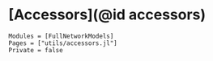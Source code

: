 # [Accessors](@id accessors)

```@autodocs
Modules = [FullNetworkModels]
Pages = ["utils/accessors.jl"]
Private = false
```
